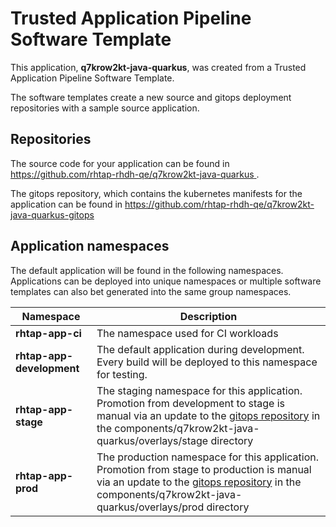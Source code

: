 # Trusted Application Pipeline Software Template

This application, **q7krow2kt-java-quarkus**, was created from a Trusted Application Pipeline Software Template.

The software templates create a new source and gitops deployment repositories with a sample source application. 

## Repositories

The source code for your application can be found in [https://github.com/rhtap-rhdh-qe/q7krow2kt-java-quarkus ](https://github.com/rhtap-rhdh-qe/q7krow2kt-java-quarkus ).
 
The gitops repository, which contains the kubernetes manifests for the application can be found in 
[https://github.com/rhtap-rhdh-qe/q7krow2kt-java-quarkus-gitops ](https://github.com/rhtap-rhdh-qe/q7krow2kt-java-quarkus-gitops ) 

## Application namespaces 

The default application will be found in the following namespaces. Applications can be deployed into unique namespaces or multiple software templates can also bet generated into the same group namespaces.  

|  Namespace   |  Description   |  
| -------- | -------- |
| **rhtap-app-ci** | The namespace used for CI workloads |
| **rhtap-app-development** | The default application during development. Every build will be deployed to this namespace for testing. |
| **rhtap-app-stage** | The staging namespace for this application. Promotion from development to stage is manual via an update to the [gitops repository](https://github.com/rhtap-rhdh-qe/q7krow2kt-java-quarkus-gitops ) in the components/q7krow2kt-java-quarkus/overlays/stage directory |
| **rhtap-app-prod** | The production namespace for this application. Promotion from stage to production is manual via an update to the [gitops repository](https://github.com/rhtap-rhdh-qe/q7krow2kt-java-quarkus-gitops ) in the components/q7krow2kt-java-quarkus/overlays/prod directory |